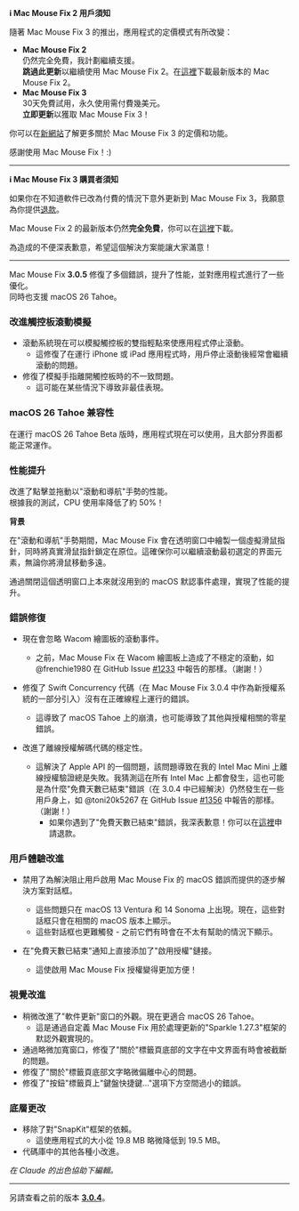 **ℹ️ Mac Mouse Fix 2 用戶須知**

隨著 Mac Mouse Fix 3 的推出，應用程式的定價模式有所改變：

- **Mac Mouse Fix 2**\
仍然完全免費，我計劃繼續支援。\
**跳過此更新**以繼續使用 Mac Mouse Fix 2。在[這裡](https://redirect.macmousefix.com/?target=mmf2-latest)下載最新版本的 Mac Mouse Fix 2。
- **Mac Mouse Fix 3**\
30天免費試用，永久使用需付費幾美元。\
**立即更新**以獲取 Mac Mouse Fix 3！

你可以在[新網站](https://macmousefix.com/)了解更多關於 Mac Mouse Fix 3 的定價和功能。

感謝使用 Mac Mouse Fix！:)

---

**ℹ️ Mac Mouse Fix 3 購買者須知**

如果你在不知道軟件已改為付費的情況下意外更新到 Mac Mouse Fix 3，我願意為你提供[退款](https://redirect.macmousefix.com/?target=mmf-apply-for-refund)。

Mac Mouse Fix 2 的最新版本仍然**完全免費**，你可以在[這裡](https://redirect.macmousefix.com/?target=mmf2-latest)下載。

為造成的不便深表歉意，希望這個解決方案能讓大家滿意！

---

Mac Mouse Fix **3.0.5** 修復了多個錯誤，提升了性能，並對應用程式進行了一些優化。\
同時也支援 macOS 26 Tahoe。

### 改進觸控板滾動模擬

- 滾動系統現在可以模擬觸控板的雙指輕點來使應用程式停止滾動。
    - 這修復了在運行 iPhone 或 iPad 應用程式時，用戶停止滾動後經常會繼續滾動的問題。
- 修復了模擬手指離開觸控板時的不一致問題。
    - 這可能在某些情況下導致非最佳表現。

### macOS 26 Tahoe 兼容性

在運行 macOS 26 Tahoe Beta 版時，應用程式現在可以使用，且大部分界面都能正常運作。

### 性能提升

改進了點擊並拖動以"滾動和導航"手勢的性能。\
根據我的測試，CPU 使用率降低了約 50%！

**背景**

在"滾動和導航"手勢期間，Mac Mouse Fix 會在透明窗口中繪製一個虛擬滑鼠指針，同時將真實滑鼠指針鎖定在原位。這確保你可以繼續滾動最初選定的界面元素，無論你將滑鼠移動多遠。

通過關閉這個透明窗口上本來就沒用到的 macOS 默認事件處理，實現了性能的提升。

### 錯誤修復

- 現在會忽略 Wacom 繪圖板的滾動事件。
    - 之前，Mac Mouse Fix 在 Wacom 繪圖板上造成了不穩定的滾動，如 @frenchie1980 在 GitHub Issue [#1233](https://github.com/noah-nuebling/mac-mouse-fix/issues/1233) 中報告的那樣。（謝謝！）

- 修復了 Swift Concurrency 代碼（在 Mac Mouse Fix 3.0.4 中作為新授權系統的一部分引入）沒有在正確線程上運行的錯誤。
    - 這導致了 macOS Tahoe 上的崩潰，也可能導致了其他與授權相關的零星錯誤。
- 改進了離線授權解碼代碼的穩定性。
    - 這解決了 Apple API 的一個問題，該問題導致在我的 Intel Mac Mini 上離線授權驗證總是失敗。我猜測這在所有 Intel Mac 上都會發生，這也可能是為什麼"免費天數已結束"錯誤（在 3.0.4 中已經解決）仍然發生在一些用戶身上，如 @toni20k5267 在 GitHub Issue [#1356](https://github.com/noah-nuebling/mac-mouse-fix/issues/1356) 中報告的那樣。（謝謝！）
        - 如果你遇到了"免費天數已結束"錯誤，我深表歉意！你可以在[這裡](https://redirect.macmousefix.com/?target=mmf-apply-for-refund)申請退款。

### 用戶體驗改進

- 禁用了為解決阻止用戶啟用 Mac Mouse Fix 的 macOS 錯誤而提供的逐步解決方案對話框。
    - 這些問題只在 macOS 13 Ventura 和 14 Sonoma 上出現。現在，這些對話框只會在相關的 macOS 版本上顯示。
    - 這些對話框也更難觸發 - 之前它們有時會在不太有幫助的情況下顯示。

- 在"免費天數已結束"通知上直接添加了"啟用授權"鏈接。
    - 這使啟用 Mac Mouse Fix 授權變得更加方便！

### 視覺改進

- 稍微改進了"軟件更新"窗口的外觀。現在更適合 macOS 26 Tahoe。
    - 這是通過自定義 Mac Mouse Fix 用於處理更新的"Sparkle 1.27.3"框架的默認外觀實現的。
- 通過略微加寬窗口，修復了"關於"標籤頁底部的文字在中文界面有時會被截斷的問題。
- 修復了"關於"標籤頁底部文字略微偏離中心的問題。
- 修復了"按鈕"標籤頁上"鍵盤快捷鍵..."選項下方空間過小的錯誤。

### 底層更改

- 移除了對"SnapKit"框架的依賴。
    - 這使應用程式的大小從 19.8 MB 略微降低到 19.5 MB。
- 代碼庫中的其他各種小改進。

*在 Claude 的出色協助下編輯。*

---

另請查看之前的版本 [**3.0.4**](https://github.com/noah-nuebling/mac-mouse-fix/releases/tag/3.0.4)。